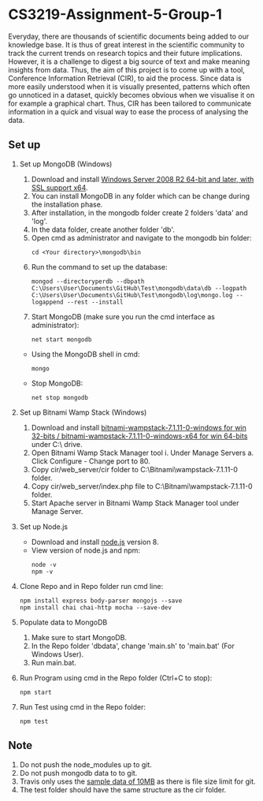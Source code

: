 # CS3219-Assignment-5-Group-1
Everyday, there are thousands of scientific documents being added to our knowledge base. It is thus of great interest in the scientific community to track the current trends on research topics and their future implications. However, it is a challenge to digest a big source of text and make meaning insights from data. Thus, the aim of this project is to come up with a tool, Conference Information Retrieval (CIR), to aid the process. 
Since data is more easily understood when it is visually presented, patterns which often go unnoticed in a dataset, quickly becomes obvious when we visualise it on for example a graphical chart. Thus, CIR has been tailored to communicate information in a quick and visual way to ease the process of analysing the data. 

## Set up
1. Set up MongoDB (Windows)
	1. Download and install [Windows Server 2008 R2 64-bit and later, with SSL support x64](https://www.mongodb.com/download-center#community).
	2. You can install MongoDB in any folder which can be change during the installation phase.
	3. After installation, in the mongodb folder create 2 folders 'data' and 'log'.
	4. In the data folder, create another folder 'db'.
	5. Open cmd as administrator and navigate to the mongodb bin folder:
		```
		cd <Your directory>\mongodb\bin
		```
	6. Run the command to set up the database:
		```
		mongod --directoryperdb --dbpath C:\Users\User\Documents\GitHub\Test\mongodb\data\db --logpath C:\Users\User\Documents\GitHub\Test\mongodb\log\mongo.log --logappend --rest --install
		```
	7. Start MongoDB (make sure you run the cmd interface as administrator):
		```
		net start mongodb
		```
	* Using the MongoDB shell in cmd:
		```
		mongo
		```
	* Stop MongoDB:
		```
		net stop mongodb
		```
2. Set up Bitnami Wamp Stack (Windows)
	1. Download and install [bitnami-wampstack-7.1.11-0-windows for win 32-bits / bitnami-wampstack-7.1.11-0-windows-x64 for win 64-bits](https://bitnami.com/stack/wamp/installer) under C:\ drive.
	2. Open Bitnami Wamp Stack Manager tool
		i. Under Manage Servers
			a. Click Configure
				- Change port to 80.
	3. Copy cir/web_server/cir folder to C:\Bitnami\wampstack-7.1.11-0 folder.
	4. Copy cir/web_server/index.php file to C:\Bitnami\wampstack-7.1.11-0 folder.
	5. Start Apache server in Bitnami Wamp Stack Manager tool under Manage Server.
	
3. Set up Node.js
	* Download and install [node.js](https://nodejs.org/en/) version 8.
	* View version of node.js and npm:
		```
		node -v
		npm -v
		```

4. Clone Repo and in Repo folder run cmd line:
	```
	npm install express body-parser mongojs --save
	npm install chai chai-http mocha --save-dev
	```

5. Populate data to MongoDB
	1. Make sure to start MongoDB.
	2. In the Repo folder 'dbdata', change 'main.sh' to 'main.bat' (For Windows User).
	3. Run main.bat.

6. Run Program using cmd in the Repo folder (Ctrl+C to stop):
	```
	npm start
	```
	
7. Run Test using cmd in the Repo folder:
	```
	npm test
	```
	
## Note
1. Do not push the node_modules up to git.
2. Do not push mongodb data to to git.
3. Travis only uses the [sample data of 10MB](http://labs.semanticscholar.org/corpus/) as there is file size limit for git.
4. The test folder should have the same structure as the cir folder.
